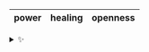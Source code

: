 | power | healing | openness |
| :---: | :-----: | :------: |

<details>
  <summary>✨</summary>
  These words are chosen at random each day. New words will appear here tomorrow morning.
</details>